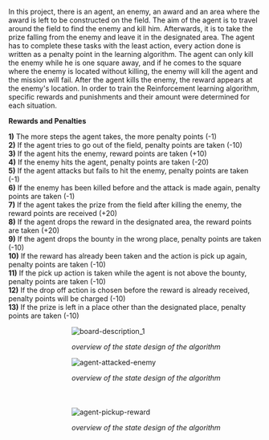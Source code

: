 In this project, there is an agent, an enemy, an award and an area where the award is left to be constructed on the field. The aim of the agent is to travel around the field to find the enemy and kill him. Afterwards, it is to take the prize falling from the enemy and leave it in the designated area. The agent has to complete these tasks with the least action, every action done is written as a penalty point in the learning algorithm. The agent can only kill the enemy while he is one square away, and if he comes to the square where the enemy is located without killing, the enemy will kill the agent and the mission will fail. After the agent kills the enemy, the reward appears at the enemy's location. In order to train the Reinforcement learning algorithm, specific rewards and punishments and their amount were determined for each situation.

**Rewards and Penalties**

**1)** The more steps the agent takes, the more penalty points (-1) <br />
**2)** If the agent tries to go out of the field, penalty points are taken  (-10) <br />
**3)** If the agent hits the enemy, reward points are taken (+10) <br />
**4)** If the enemy hits the agent, penalty points are taken  (-20) <br />
**5)** If the agent attacks but fails to hit the enemy, penalty points are taken (-1) <br />
**6)** If the enemy has been killed before and the attack is made again, penalty points are taken (-1) <br />
**7)** If the agent takes the prize from the field after killing the enemy, the reward points are received (+20) <br />
**8)** If the agent drops the reward in the designated area, the reward points are taken (+20) <br />
**9)** If the agent drops the bounty in the wrong place, penalty points are taken  (-10) <br />
**10)** If the reward has already been taken and the action is pick up again, penalty points are taken  (-10) <br />
**11)** If the pick up action is taken while the agent is not above the bounty, penalty points are taken  (-10) <br />
**12)** If the drop off action is chosen before the reward is already received, penalty points will be charged  (-10) <br />
**13)** If the prize is left in a place other than the designated place, penalty points are taken (-10) <br />

 $~~~~~~~~~~~~~~~~~~~~~~~~~~~~~~~$ ![board-description_1](https://user-images.githubusercontent.com/64321774/236809039-8f14fd05-80f5-4300-bb8c-74efb154182a.png)
 
 $~~~~~~~~~~~~~~~~~~~~~~~~~~~~~~~$ *overview of the state design of the algorithm*

$~~~~~~~~~~~~~~~~~~~~~~~~~~~~~~~$ ![agent-attacked-enemy](https://user-images.githubusercontent.com/64321774/236809726-2aa0578d-4789-4b44-84a7-2fd038ff4d5f.png)

$~~~~~~~~~~~~~~~~~~~~~~~~~~~~~~~$ *overview of the state design of the algorithm*
<br />
<br />
<br />
<br />
$~~~~~~~~~~~~~~~~~~~~~~~~~~~~~~~$ ![agent-pickup-reward](https://user-images.githubusercontent.com/64321774/236809750-f3c4e997-4995-435e-b41b-4fa2f6fc43e2.png)

$~~~~~~~~~~~~~~~~~~~~~~~~~~~~~~~$ *overview of the state design of the algorithm*

 
